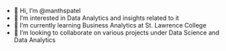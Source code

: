 - 👋 Hi, I’m @manthspatel
- 👀 I’m interested in Data Analytics and insights related to it
- 🌱 I’m currently learning Business Analytics at St. Lawrence College
- 💞️ I’m looking to collaborate on various projects under Data Science and Data Analytics

<!---
manthspatel/manthspatel is a ✨ special ✨ repository because its `README.md` (this file) appears on your GitHub profile.
You can click the Preview link to take a look at your changes.
--->
